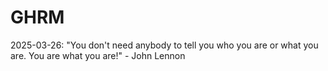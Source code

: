 # GHRM

2025-03-26: "You don't need anybody to tell you who you are or what you are. You are what you are!" - John Lennon